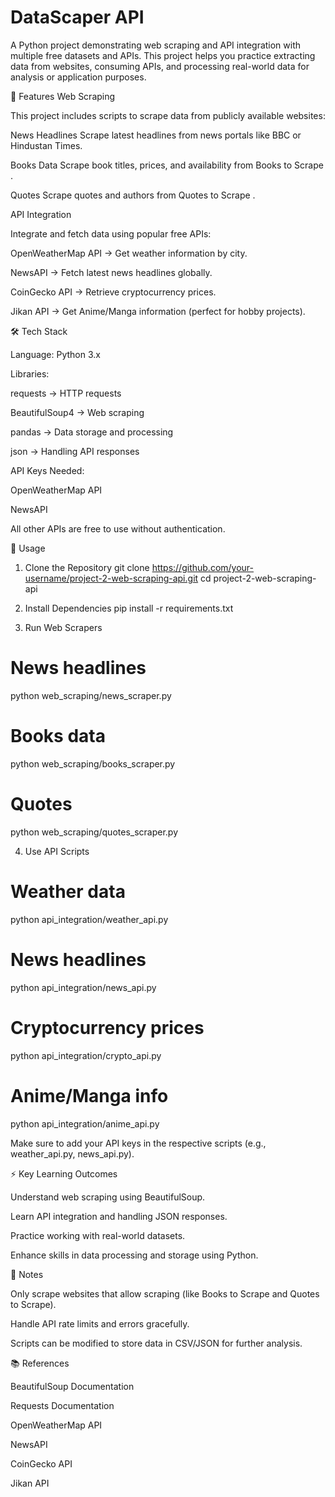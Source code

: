 # DataScaper API

A Python project demonstrating web scraping and API integration with multiple free datasets and APIs. This project helps you practice extracting data from websites, consuming APIs, and processing real-world data for analysis or application purposes.

🚀 Features
Web Scraping

This project includes scripts to scrape data from publicly available websites:

News Headlines
Scrape latest headlines from news portals like BBC or Hindustan Times.

Books Data
Scrape book titles, prices, and availability from Books to Scrape
.

Quotes
Scrape quotes and authors from Quotes to Scrape
.

API Integration

Integrate and fetch data using popular free APIs:

OpenWeatherMap API → Get weather information by city.

NewsAPI → Fetch latest news headlines globally.

CoinGecko API → Retrieve cryptocurrency prices.

Jikan API → Get Anime/Manga information (perfect for hobby projects).

🛠 Tech Stack

Language: Python 3.x

Libraries:

requests → HTTP requests

BeautifulSoup4 → Web scraping

pandas → Data storage and processing

json → Handling API responses

API Keys Needed:

OpenWeatherMap API

NewsAPI

All other APIs are free to use without authentication.

📖 Usage
1. Clone the Repository
git clone https://github.com/your-username/project-2-web-scraping-api.git
cd project-2-web-scraping-api

2. Install Dependencies
pip install -r requirements.txt

3. Run Web Scrapers
# News headlines
python web_scraping/news_scraper.py

# Books data
python web_scraping/books_scraper.py

# Quotes
python web_scraping/quotes_scraper.py

4. Use API Scripts
# Weather data
python api_integration/weather_api.py

# News headlines
python api_integration/news_api.py

# Cryptocurrency prices
python api_integration/crypto_api.py

# Anime/Manga info
python api_integration/anime_api.py


Make sure to add your API keys in the respective scripts (e.g., weather_api.py, news_api.py).

⚡ Key Learning Outcomes

Understand web scraping using BeautifulSoup.

Learn API integration and handling JSON responses.

Practice working with real-world datasets.

Enhance skills in data processing and storage using Python.

📌 Notes

Only scrape websites that allow scraping (like Books to Scrape and Quotes to Scrape).

Handle API rate limits and errors gracefully.

Scripts can be modified to store data in CSV/JSON for further analysis.

📚 References

BeautifulSoup Documentation

Requests Documentation

OpenWeatherMap API

NewsAPI

CoinGecko API

Jikan API
